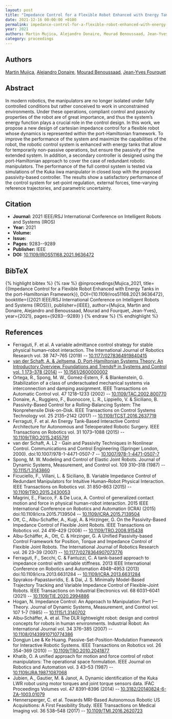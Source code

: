 ```yaml
---
layout: post
title: "Impedance Control for a Flexible Robot Enhanced with Energy Tanks in the port-Hamiltonian Framework"
date: 2021-12-16 00:00:00 +0100
permalink: impedance-control-for-a-flexible-robot-enhanced-with-energy-tanks-in-the-port-hamiltonian-framework
year: 2021
authors: Martin Mujica, Alejandro Donaire, Mourad Benoussaad, Jean-Yves Fourquet
category: proceedings
---
```

 
## Authors
[Martin Mujica](authors/martin_mujica), [Alejandro Donaire](authors/alejandro_donaire), [Mourad Benoussaad](authors/mourad_benoussaad), [Jean-Yves Fourquet](authors/jean_yves_fourquet)
 
## Abstract
In modern robotics, the manipulators are no longer isolated under fully controlled conditions but rather conceived to work in unconstrained environments. Under these operations, compliant control and passivity properties of the robot are of great importance, and thus the system’s energy function plays a crucial role in the control design. In this work, we propose a new design of cartesian impedance control for a flexible robot whose dynamics is represented within the port-Hamiltonian framework. To improve the performance of the system and maximize the capabilities of the robot, the robotic control system is enhanced with energy tanks that allow for temporarily non-passive operations, but ensure the passivity of the extended system. In addition, a secondary controller is designed using the port-Hamiltonian approach to cover the case of redundant robotic manipulators. The performance of the full control system is tested via simulations of the Kuka iiwa manipulator in closed loop with the proposed passivity-based controller. The results show a satisfactory performance of the control system for set-point regulation, external forces, time-varying reference trajectories, and parametric uncertainty.
 
## Citation
- **Journal:** 2021 IEEE/RSJ International Conference on Intelligent Robots and Systems (IROS)
- **Year:** 2021
- **Volume:** 
- **Issue:** 
- **Pages:** 9283--9289
- **Publisher:** IEEE
- **DOI:** [10.1109/IROS51168.2021.9636472](https://doi.org/10.1109/IROS51168.2021.9636472)
 
## BibTeX
{% highlight bibtex %}
{% raw %}
@inproceedings{Mujica_2021,
  title={{Impedance Control for a Flexible Robot Enhanced with Energy Tanks in the port-Hamiltonian Framework}},
  DOI={10.1109/iros51168.2021.9636472},
  booktitle={{2021 IEEE/RSJ International Conference on Intelligent Robots and Systems (IROS)}},
  publisher={IEEE},
  author={Mujica, Martin and Donaire, Alejandro and Benoussaad, Mourad and Fourquet, Jean-Yves},
  year={2021},
  pages={9283--9289}
}
{% endraw %}
{% endhighlight %}
 
## References
- Ferraguti, F. et al. A variable admittance control strategy for stable physical human–robot interaction. The International Journal of Robotics Research vol. 38 747–765 (2019) -- [10.1177/0278364919840415](https://doi.org/10.1177/0278364919840415)
- [van der Schaft, A. & Jeltsema, D. Port-Hamiltonian Systems Theory: An Introductory Overview. Foundations and Trends® in Systems and Control vol. 1 173–378 (2014)](port-hamiltonian-systems-theory-an-introductory-overview-journal) -- [10.1561/2600000002](https://doi.org/10.1561/2600000002)
- Ortega, R., Spong, M. W., Gomez-Estern, F. & Blankenstein, G. Stabilization of a class of underactuated mechanical systems via interconnection and damping assignment. IEEE Transactions on Automatic Control vol. 47 1218–1233 (2002) -- [10.1109/TAC.2002.800770](https://doi.org/10.1109/TAC.2002.800770)
- Donaire, A., Ruggiero, F., Buonocore, L. R., Lippiello, V. & Siciliano, B. Passivity-Based Control for a Rolling-Balancing System: The Nonprehensile Disk-on-Disk. IEEE Transactions on Control Systems Technology vol. 25 2135–2142 (2017) -- [10.1109/TCST.2016.2637719](https://doi.org/10.1109/TCST.2016.2637719)
- Ferraguti, F. et al. An Energy Tank-Based Interactive Control Architecture for Autonomous and Teleoperated Robotic Surgery. IEEE Transactions on Robotics vol. 31 1073–1088 (2015) -- [10.1109/TRO.2015.2455791](https://doi.org/10.1109/TRO.2015.2455791)
- van der Schaft, A. L2 - Gain and Passivity Techniques in Nonlinear Control. Communications and Control Engineering (Springer London, 2000). doi:10.1007/978-1-4471-0507-7 -- [10.1007/978-1-4471-0507-7](https://doi.org/10.1007/978-1-4471-0507-7)
- Spong, M. W. Modeling and Control of Elastic Joint Robots. Journal of Dynamic Systems, Measurement, and Control vol. 109 310–318 (1987) -- [10.1115/1.3143860](https://doi.org/10.1115/1.3143860)
- Ficuciello, F., Villani, L. & Siciliano, B. Variable Impedance Control of Redundant Manipulators for Intuitive Human–Robot Physical Interaction. IEEE Transactions on Robotics vol. 31 850–863 (2015) -- [10.1109/TRO.2015.2430053](https://doi.org/10.1109/TRO.2015.2430053)
- Magrini, E., Flacco, F. & De Luca, A. Control of generalized contact motion and force in physical human-robot interaction. 2015 IEEE International Conference on Robotics and Automation (ICRA) (2015) doi:10.1109/icra.2015.7139504 -- [10.1109/ICRA.2015.7139504](https://doi.org/10.1109/ICRA.2015.7139504)
- Ott, C., Albu-Schaffer, A., Kugi, A. & Hirzinger, G. On the Passivity-Based Impedance Control of Flexible Joint Robots. IEEE Transactions on Robotics vol. 24 416–429 (2008) -- [10.1109/TRO.2008.915438](https://doi.org/10.1109/TRO.2008.915438)
- Albu-Schäffer, A., Ott, C. & Hirzinger, G. A Unified Passivity-based Control Framework for Position, Torque and                 Impedance Control of Flexible Joint Robots. The International Journal of Robotics Research vol. 26 23–39 (2007) -- [10.1177/0278364907073776](https://doi.org/10.1177/0278364907073776)
- Ferraguti, F., Secchi, C. & Fantuzzi, C. A tank-based approach to impedance control with variable stiffness. 2013 IEEE International Conference on Robotics and Automation 4948–4953 (2013) doi:10.1109/icra.2013.6631284 -- [10.1109/ICRA.2013.6631284](https://doi.org/10.1109/ICRA.2013.6631284)
- Spyrakos-Papastavridis, E. & Dai, J. S. Minimally Model-Based Trajectory Tracking and Variable Impedance Control of Flexible-Joint Robots. IEEE Transactions on Industrial Electronics vol. 68 6031–6041 (2021) -- [10.1109/TIE.2020.2994886](https://doi.org/10.1109/TIE.2020.2994886)
- Hogan, N. Impedance Control: An Approach to Manipulation: Part I—Theory. Journal of Dynamic Systems, Measurement, and Control vol. 107 1–7 (1985) -- [10.1115/1.3140702](https://doi.org/10.1115/1.3140702)
- Albu‐Schäffer, A. et al. The DLR lightweight robot: design and control concepts for robots in human environments. Industrial Robot: An International Journal vol. 34 376–385 (2007) -- [10.1108/01439910710774386](https://doi.org/10.1108/01439910710774386)
- Dongjun Lee & Ke Huang. Passive-Set-Position-Modulation Framework for Interactive Robotic Systems. IEEE Transactions on Robotics vol. 26 354–369 (2010) -- [10.1109/TRO.2010.2041877](https://doi.org/10.1109/TRO.2010.2041877)
- Khatib, O. A unified approach for motion and force control of robot manipulators: The operational space formulation. IEEE Journal on Robotics and Automation vol. 3 43–53 (1987) -- [10.1109/JRA.1987.1087068](https://doi.org/10.1109/JRA.1987.1087068)
- Jubien, A., Gautier, M. & Janot, A. Dynamic identification of the Kuka LWR robot using motor torques and joint torque sensors data. IFAC Proceedings Volumes vol. 47 8391–8396 (2014) -- [10.3182/20140824-6-ZA-1003.01079](https://doi.org/10.3182/20140824-6-ZA-1003.01079)
- Hennersperger, C. et al. Towards MRI-Based Autonomous Robotic US Acquisitions: A First Feasibility Study. IEEE Transactions on Medical Imaging vol. 36 538–548 (2017) -- [10.1109/TMI.2016.2620723](https://doi.org/10.1109/TMI.2016.2620723)

